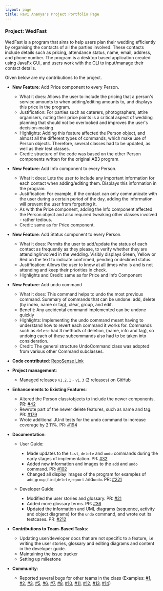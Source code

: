 ```yaml
---
layout: page
title: Ravi Ananya's Project Portfolio Page
---
```

### Project: WedFast

WedFast is a program that aims to help users plan their wedding efficiently by organising
the contacts of all the parties involved. These contacts include details such as pricing, attendance status, name, email, 
address, and phone number. The program is a desktop based application created using JavaFx GUI, 
and users work with the CLI to input/manage their contact details.

Given below are my contributions to the project.
* **New Feature**: Add Price component to every Person.
  * What it does: Allows the user to include the pricing that a person's service amounts to when adding/editing
    amounts to, and displays this price in the program.
  * Justification: For parties such as caterers, photographers, attire organisers, noting their price points 
    is a critical aspect of wedding planning that should not be overlooked and improves the user's decision-making.
  * Highlights: Adding this feature affected the Person object, and almost all the different types of commands,
    which make use of Person objects. Therefore, several classes had to be updated, as well as their test classes.
  * Credit: structure of the code was based on the other Person components written for the original AB3 program.   

* **New Feature**: Add Info component to every Person.
  * What it does: Lets the user to include any important information for each contact when adding/editing them. Displays
    this information in the program.
  * Justification: For example, if the contact can only communicate with the user during a certain period of the day,
    adding the information will prevent the user from forgetting it.
  * As with the Price component, adding the Info component affected the Person object
    and also required tweaking other classes involved - rather tedious.
  * Credit: same as for Price component.

* **New Feature**: Add Status component to every Person.
  * What it does: Permits the user to add/update the status of each contact as frequently as they please, to verify
    whether they are attending/involved in the wedding. Visibly displays Green, Yellow or Red on the text to indicate 
    confirmed, pending or declined status.
  * Justification: Allows the user to know at all times who is and is not attending and keep their priorities in check.
  * Highlights and Credit: same as for Price and Info Component

* **New Feature**: Add undo command
  * What it does: This command helps to undo the most previous command. Summary of commands that can be undone: 
    add, delete (by index, name or tag), clear, group, and edit.
  * Benefit: Any accidental command implemented can be undone quickly
  * Highlights: Implementing the undo command meant having to understand how to revert each command it works for. Commands
    such as `delete` had 3 methods of deletion, (name, info and tag), so undoing each of these subcommands also had to be taken into
    consideration.
  * Credit: The general structure UndoCommand class was adopted from various other Command subclasses.
    
* **Code contributed**: [RepoSense Link](https://nus-cs2103-ay2122s1.github.io/tp-dashboard/?search=w10-4&sort=groupTitle&sortWithin=title&timeframe=commit&mergegroup=&groupSelect=groupByRepos&breakdown=true&checkedFileTypes=docs~functional-code~test-code~other&since=2021-09-17&tabOpen=true&tabType=authorship&tabAuthor=Banana3021&tabRepo=AY2122S1-CS2103T-W10-4%2Ftp%5Bmaster%5D&authorshipIsMergeGroup=false&authorshipFileTypes=docs~functional-code~test-code&authorshipIsBinaryFileTypeChecked=false)
* **Project management**:
    * Managed releases `v1.2.1` - `v1.3` (2 releases) on GitHub

* **Enhancements to Existing Features**:
    * Altered the Person class/objects to include the newer components. PR: [\#42](https://github.com/AY2122S1-CS2103T-W10-4/tp/pull/42)
    * Rewrote part of the newer delete features, such as name and tag. PR: [\#179](https://github.com/AY2122S1-CS2103T-W10-4/tp/pull/179)   
    * Wrote additional JUnit tests for the undo command to increase coverage by 2.11%. PR: [\#194](https://github.com/AY2122S1-CS2103T-W10-4/tp/pull/194)

* **Documentation**:
  * User Guide:
     * Made updates to the `list`, `delete` and `undo` commands during the early stages of implementation. PR:  [\#32](//github.com/AY2122S1-CS2103T-W10-4/tp/pull/32)
     * Added new information and images to the `add` and `undo` command. PR: [\#102](https://github.com/AY2122S1-CS2103T-W10-4/tp/pull/102)
     * Changed all display images of the program for examples of `add`,`group`,`find`,`delete`,`report` and`undo`.  PR: [\#221](https://github.com/AY2122S1-CS2103T-W10-4/tp/pull/221)

  * Developer Guide:  
     * Modified the user stories and glossary. PR: [\#21](https://github.com/AY2122S1-CS2103T-W10-4/tp/pull/21)
     * Added more glossary terms. PR: [\#36](https://github.com/AY2122S1-CS2103T-W10-4/tp/pull/36)
     * Updated the information and UML diagrams (sequence, activity and object diagrams)
       for the `undo` command, and wrote out its testcases. PR: [\#212](https://github.com/AY2122S1-CS2103T-W10-4/tp/pull/212)
       
* **Contributions to Team-Based Tasks**:
     * Updating user/developer docs that are not specific to a feature, i.e writing the user stories, glossary
       and editing diagrams and content in the developer guide.
     * Maintaining the issue tracker
     * Setting up milestone

* **Community**:
     * Reported several bugs for other teams in the class (Examples: 
       [\#1](https://github.com/Banana3021/ped/issues/1),
       [\#2](https://github.com/Banana3021/ped/issues/2),
       [\#3](https://github.com/Banana3021/ped/issues/3),
       [\#5](https://github.com/Banana3021/ped/issues/5),
       [\#6](https://github.com/Banana3021/ped/issues/6),
       [\#7](https://github.com/Banana3021/ped/issues/7),
       [\#8](https://github.com/Banana3021/ped/issues/8),
       [\#10](https://github.com/Banana3021/ped/issues/10),
       [\#11](https://github.com/Banana3021/ped/issues/11),
       [\#12](https://github.com/Banana3021/ped/issues/12),
       [\#13](https://github.com/Banana3021/ped/issues/13),
       [\#14](https://github.com/Banana3021/ped/issues/14))
